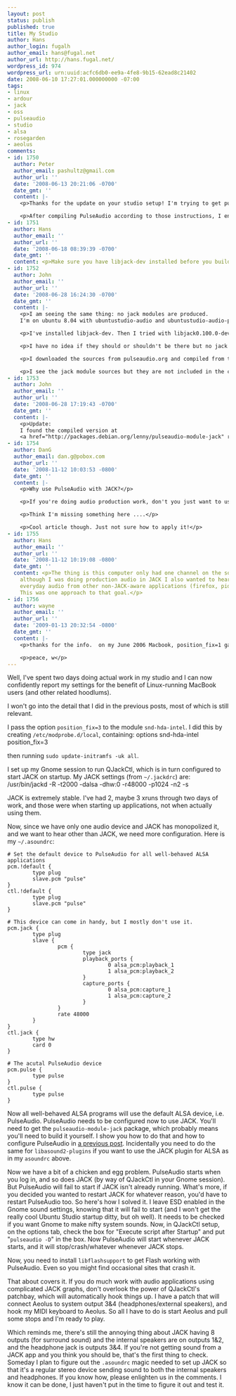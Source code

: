 ```yaml
---
layout: post
status: publish
published: true
title: My Studio
author: Hans
author_login: fugalh
author_email: hans@fugal.net
author_url: http://hans.fugal.net/
wordpress_id: 974
wordpress_url: urn:uuid:acfc6db0-ee9a-4fe8-9b15-62ead8c21402
date: 2008-06-10 17:27:01.000000000 -07:00
tags:
- linux
- ardour
- jack
- oss
- pulseaudio
- studio
- alsa
- rosegarden
- aeolus
comments:
- id: 1750
  author: Peter
  author_email: pashultz@gmail.com
  author_url: ''
  date: '2008-06-13 20:21:06 -0700'
  date_gmt: ''
  content: |-
    <p>Thanks for the update on your studio setup! I'm trying to get pulseaudio-module-jack right now.</p>

    <p>After compiling PulseAudio according to those instructions, I end up without pulseaudio-module-jack*.deb. There are debs of modules for gconf, hal, lirc, x11, and zeroconf, but no jack. How do I ask for jack?</p>
- id: 1751
  author: Hans
  author_email: ''
  author_url: ''
  date: '2008-06-18 08:39:39 -0700'
  date_gmt: ''
  content: <p>Make sure you have libjack-dev installed before you build it.</p>
- id: 1752
  author: John
  author_email: ''
  author_url: ''
  date: '2008-06-28 16:24:30 -0700'
  date_gmt: ''
  content: |-
    <p>I am seeing the same thing: no jack modules are produced.
    I'm on ubuntu 8.04 with ubuntustudio-audio and ubuntustudio-audio-plugins</p>

    <p>I've installed libjack-dev. Then I tried with libjack0.100.0-dev as well. Then also with libio2jack0-dev.</p>

    <p>I have no idea if they should or shouldn't be there but no jack modules anyways.</p>

    <p>I downloaded the sources from pulseaudio.org and compiled from those as well still the same result.</p>

    <p>I see the jack module sources but they are not included in the compiled/installed files.</p>
- id: 1753
  author: John
  author_email: ''
  author_url: ''
  date: '2008-06-28 17:19:43 -0700'
  date_gmt: ''
  content: |-
    <p>Update:
    I found the compiled version at
    <a href="http://packages.debian.org/lenny/pulseaudio-module-jack" rel="nofollow">http://packages.debian.org/lenny/pulseaudio-module-jack</a></p>
- id: 1754
  author: DanG
  author_email: dan.g@pobox.com
  author_url: ''
  date: '2008-11-12 10:03:53 -0800'
  date_gmt: ''
  content: |-
    <p>Why use PulseAudio with JACK?</p>

    <p>If you're doing audio production work, don't you just want to use JACK on top of ALSA, and leave it at that?</p>

    <p>Think I'm missing something here ....</p>

    <p>Cool article though. Just not sure how to apply it!</p>
- id: 1755
  author: Hans
  author_email: ''
  author_url: ''
  date: '2008-11-12 10:19:08 -0800'
  date_gmt: ''
  content: <p>The thing is this computer only had one channel on the sound card, and
    although I was doing production audio in JACK I also wanted to hear the normal
    everyday audio from other non-JACK-aware applications (firefox, pidgin, etc.).
    This was one approach to that goal.</p>
- id: 1756
  author: wayne
  author_email: ''
  author_url: ''
  date: '2009-01-13 20:32:54 -0800'
  date_gmt: ''
  content: |-
    <p>thanks for the info.  on my June 2006 Macbook, position_fix=1 gave me decent ALSA/Pulse sound, while preventing the "delay..." messages with n=3 96000 in Jack.  have not tried running Pulse through Jack yet, but having Pulse be the default device in ALSO asound.rc seems to be working as well.  thanks for detailed info, a real help.</p>

    <p>peace, w</p>
---
```

<p>Well, I've spent two days doing actual work in my studio and I can now confidently report my settings for the benefit of Linux-running MacBook users (and other related hoodlums).</p>

<p>I won't go into the detail that I did in the previous posts, most of which is still relevant.</p>

<p>I pass the option <code>position_fix=3</code> to the module <code>snd-hda-intel</code>. I did this by creating <code>/etc/modprobe.d/local</code>, containing:
     options snd-hda-intel position_fix=3</p>

<p>then running <code>sudo update-initramfs -uk all</code>.</p>

<p>I set up my Gnome session to run QJackCtl, which is in turn configured to start JACK on startup. My JACK settings (from <code>~/.jackdrc</code>) are:
    /usr/bin/jackd -R -t2000 -dalsa -dhw:0 -r48000 -p1024 -n2 -s</p>

<p>JACK is extremely stable. I've had 2, maybe 3 xruns through two days of work, and those were when starting up applications, not when actually using them.</p>

<p>Now, since we have only one audio device and JACK has monopolized it, and we want to hear other than JACK, we need more configuration. Here is my <code>~/.asoundrc</code>:</p>

<pre><code># Set the default device to PulseAudio for all well-behaved ALSA applications
pcm.!default {
        type plug
        slave.pcm "pulse"
}
ctl.!default {
        type plug
        slave.pcm "pulse"
}

# This device can come in handy, but I mostly don't use it.
pcm.jack {
        type plug
        slave {
                pcm {
                        type jack
                        playback_ports {
                                0 alsa_pcm:playback_1
                                1 alsa_pcm:playback_2
                        }
                        capture_ports {
                                0 alsa_pcm:capture_1
                                1 alsa_pcm:capture_2
                        }
                }
                rate 48000
        }
}
ctl.jack {
        type hw
        card 0
}

# The acutal PulseAudio device
pcm.pulse {
        type pulse
}
ctl.pulse {
        type pulse
}
</code></pre>

<p>Now all well-behaved ALSA programs will use the default ALSA device, i.e.
PulseAudio. PulseAudio needs to be configured now to use JACK. You'll need to
get the <code>pulseaudio-module-jack</code> package, which probably means you'll need to
build it yourself. I show you how to do that and how to configure PulseAudio in
<a href="http://hans.fugal.net/blog/2008/06/04/pulseaudio-as-a-jack-client.html">a previous
post</a>.
Incidentally you need to do the same for <code>libasound2-plugins</code> if you want to
use the JACK plugin for ALSA as in my <code>asoundrc</code> above.</p>

<p>Now we have a bit of a chicken and egg problem. PulseAudio starts when you log
in, and so does JACK (by way of QJackCtl in your Gnome session). But PulseAudio
will fail to start if JACK isn't already running. What's more, if you decided
you wanted to restart JACK for whatever reason, you'd have to restart
PulseAudio too. So here's how I solved it. I leave ESD enabled in the Gnome
sound settings, knowing that it will fail to start (and I won't get the really
cool Ubuntu Studio startup ditty, but oh well). It needs to be checked if you
want Gnome to make nifty system sounds. Now, in QJackCtl setup, on the options
tab, check the box for "Execute script after Startup" and put "<code>pulseaudio -D</code>"
in the box. Now PulseAudio will start whenever JACK starts, and it will
stop/crash/whatever whenever JACK stops.</p>

<p>Now, you need to install <code>libflashsupport</code> to get Flash working with
PulseAudio. Even so you might find occasional sites that crash it.</p>

<p>That about covers it. If you do much work with audio applications using
complicated JACK graphs, don't overlook the power of QJackCtl's patchbay, which
will automatically hook things up. I have a patch that will connect Aeolus to
system output 3&amp;4 (headphones/external speakers), and hook my MIDI keyboard to
Aeolus. So all I have to do is start Aeolus and pull some stops and I'm ready
to play.</p>

<p>Which reminds me, there's still the annoying thing about JACK having 8 outputs
(for surround sound) and the internal speakers are on outputs 1&amp;2, and the
headphone jack is outputs 3&amp;4. If you're not getting sound from a JACK app and
you think you should be, that's the first thing to check. Someday I plan to
figure out the <code>.asoundrc</code> magic needed to set up JACK so that it's a regular
stereo device sending sound to both the internal speakers and headphones. If
you know how, please enlighten us in the comments. I know it can be done, I
just haven't put in the time to figure it out and test it.</p>
